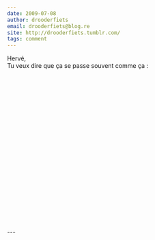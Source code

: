 ```yaml
---
date: 2009-07-08
author: drooderfiets
email: drooderfiets@blog.re
site: http://drooderfiets.tumblr.com/
tags: comment
---
```


<p>Hervé, <br />
Tu veux dire que ça se passe souvent comme ça :<br />
<br/>
<object width="560" height="340"><param name="movie" value="http://www.youtube.com/v/gAethD1Io_Y&hl=en&fs=1&"></param><param name="allowFullScreen" value="true"></param><param name="allowscriptaccess" value="always"></param><embed src="http://www.youtube.com/v/gAethD1Io_Y&hl=en&fs=1&" type="application/x-shockwave-flash" allowscriptaccess="always" allowfullscreen="true" width="560" height="340"></embed></object>
</p>
---